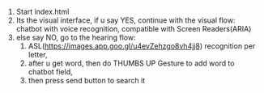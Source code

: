 1) Start index.html
2) Its the visual interface, if u say YES, continue with the visual flow: chatbot with voice recognition, compatible with Screen Readers(ARIA)
3) else say NO, go to the hearing flow: 
   1) ASL(https://images.app.goo.gl/u4evZehzgo8vh4jj8) recognition per letter, 
   2) after u get word, then do THUMBS UP Gesture to add word to chatbot field, 
   3) then press send button to search it
